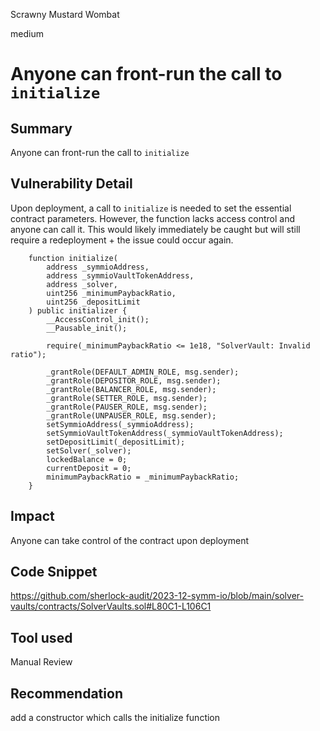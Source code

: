 Scrawny Mustard Wombat

medium

# Anyone can front-run the call to `initialize`

## Summary
Anyone can front-run the call to `initialize`

## Vulnerability Detail
Upon deployment, a call to `initialize` is needed to set the essential contract parameters. However, the function lacks access control and anyone can call it.  This would likely immediately be caught but will still require a redeployment + the issue could occur again.

```solidity
    function initialize(
        address _symmioAddress,
        address _symmioVaultTokenAddress,
        address _solver,
        uint256 _minimumPaybackRatio,
        uint256 _depositLimit
    ) public initializer {
        __AccessControl_init();
        __Pausable_init();
        
        require(_minimumPaybackRatio <= 1e18, "SolverVault: Invalid ratio");
        
        _grantRole(DEFAULT_ADMIN_ROLE, msg.sender);
        _grantRole(DEPOSITOR_ROLE, msg.sender);
        _grantRole(BALANCER_ROLE, msg.sender);
        _grantRole(SETTER_ROLE, msg.sender);
        _grantRole(PAUSER_ROLE, msg.sender);
        _grantRole(UNPAUSER_ROLE, msg.sender);
        setSymmioAddress(_symmioAddress);
        setSymmioVaultTokenAddress(_symmioVaultTokenAddress);
        setDepositLimit(_depositLimit);
        setSolver(_solver);
        lockedBalance = 0;
        currentDeposit = 0;
        minimumPaybackRatio = _minimumPaybackRatio;
    }
```

## Impact
Anyone can take control of the contract upon deployment 

## Code Snippet
https://github.com/sherlock-audit/2023-12-symm-io/blob/main/solver-vaults/contracts/SolverVaults.sol#L80C1-L106C1

## Tool used

Manual Review

## Recommendation
add a constructor which calls the initialize function